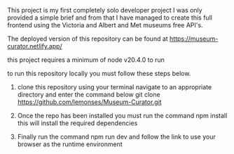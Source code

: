 This project is my first completely solo developer project I was only provided a simple brief and from that I have managed to create this full frontend using the Victoria and Albert and Met museums free API's.

The deployed version of this repository can be found at https://museum-curator.netlify.app/

this project requires a minimum of node v20.4.0 to run

to run this repository locally you must follow these steps below.

1. clone this repository using your terminal navigate to an appropriate directory and enter the command below
git clone https://github.com/lemonses/Museum-Curator.git

2. Once the repo has been installed you must run the command 
npm install
this will install the required dependencies

3. Finally run the command npm run dev and follow the link to use your browser as the runtime environment
